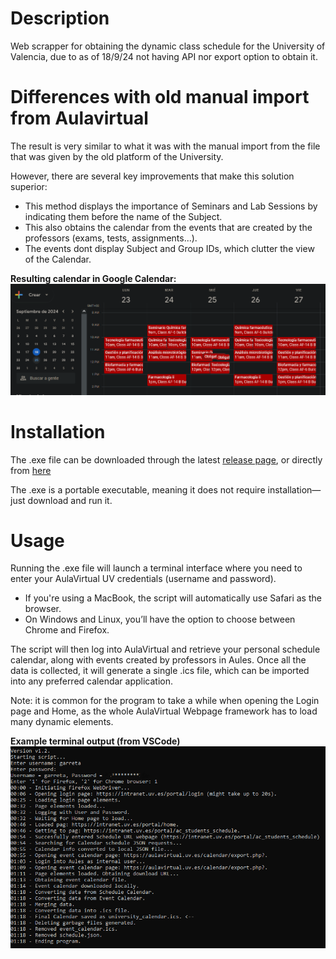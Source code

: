 # Description
Web scrapper for obtaining the dynamic class schedule for the University of Valencia, due to as of 18/9/24 not having API nor export option to obtain it.

# Differences with old manual import from Aulavirtual
The result is very similar to what it was with the manual import from the file that was given by the old platform of the University. 

However, there are several key improvements that make this solution superior:
- This method displays the importance of Seminars and Lab Sessions by indicating them before the name of the Subject.
- This also obtains the calendar from the events that are created by the professors (exams, tests, assignments...).
- The events dont display Subject and Group IDs, which clutter the view of the Calendar.

**Resulting calendar in Google Calendar:**
![Resulting Calendar in Google Calendar](images/google_calendar_result.png)

# Installation
The .exe file can be downloaded through the latest [release page](https://github.com/LoloCG/UV_Calendar_scrapper/releases/), or directly from [here](https://github.com/LoloCG/UV_Calendar_scrapper/releases/download/v1.2/main.exe)

The .exe is a portable executable, meaning it does not require installation—just download and run it.


# Usage
Running the .exe file will launch a terminal interface where you need to enter your AulaVirtual UV credentials (username and password).

- If you're using a MacBook, the script will automatically use Safari as the browser.
- On Windows and Linux, you’ll have the option to choose between Chrome and Firefox.

The script will then log into AulaVirtual and retrieve your personal schedule calendar, along with events created by professors in Aules. Once all the data is collected, it will generate a single .ics file, which can be imported into any preferred calendar application.

Note: it is common for the program to take a while when opening the Login page and Home, as the whole AulaVirtual Webpage framework has to load many dynamic elements. 

**Example terminal output (from VSCode)**
![terminal example text](images/ExampleTerminal.png)

